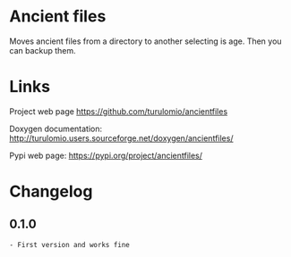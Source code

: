 # Ancient files
Moves ancient files from a directory to another selecting is age. Then you can backup them.

# Links

Project web page
    https://github.com/turulomio/ancientfiles

Doxygen documentation:
    http://turulomio.users.sourceforge.net/doxygen/ancientfiles/

Pypi web page:
    https://pypi.org/project/ancientfiles/

# Changelog

## 0.1.0
    - First version and works fine
